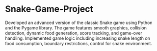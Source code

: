 # Snake-Game-Project
Developed an advanced version of the classic Snake game using Python and the Pygame library. The game features smooth graphics, collision detection, dynamic food generation, score tracking, and game-over handling. Implemented game logic including increasing snake length on food consumption, boundary restrictions, control for snake environment. 
